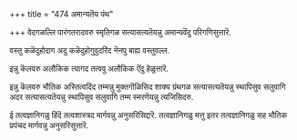 +++
title = "474 अमान्यतॆय पंथ"

+++
वेदगळल्लि पारंगतरादवरु स्मृतिगळ सत्यासत्यतॆयन्नु अमान्यवॆंदु परिगणिसुत्तारॆ.

वस्तु कळॆदुहोदाग अदु कळॆदुहोगुवुदरिंद नॆनपु बाह्य वस्तुवल्ल.

इन्नु कॆलवरु अलौकिक त्यागद तत्ववु अलौकिक ऎंदु हेळुत्तारॆ.

इन्नु कॆलवरु भौतिक अस्तित्वदिंद तम्मन्नु मुक्तगॊळिसिद शाक्य ग्रंथगळ सत्यासत्यतॆयन्नु स्थापिसुव सलुवागि अदर सत्यासत्यतॆयन्नु स्थापिसुव सलुवागि तम्म स्मरणॆयन्नु त्यजिसिदरु.

ई तत्वज्ञानिगळु हिंदॆ तत्वशास्त्रद मार्गवन्नु अनुसरिसिद्दारॆ. तत्वज्ञानिगळु मत्तु इतर तत्वज्ञानिगळु सह भौतिक प्रपंचद मार्गवन्नु अनुसरिसुत्तारॆ.

